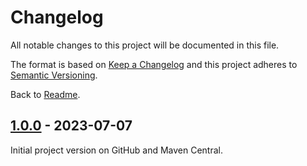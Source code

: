 # Changelog

All notable changes to this project will be documented in this file.

The format is based on [Keep a Changelog](http://keepachangelog.com/en/1.0.0/)
and this project adheres to [Semantic Versioning](http://semver.org/spec/v2.0.0.html).

Back to [Readme](README.md).

## [1.0.0] - 2023-07-07

Initial project version on GitHub and Maven Central.

[1.0.0]: https://github.com/bischoffdev/sandboy/tree/1.0.0
